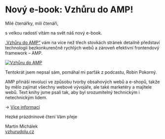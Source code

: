 # Nový e-book: Vzhůru do AMP!

Milé čtenářky, milí čtenáři,

s velkou radostí vítám na svět náš nový e-book. 

[„Vzhůru do AMP“](https://www.vzhurudolu.cz/ebook-amp/) vám na více než třech stovkách stránek detailně představí technologii bezkonkurenčně rychlých webů a zároveň efektivní frontendový framework – AMP.

[![Vzhůru do AMP](https://gallery.mailchimp.com/d6be2f1899eba6a7651157403/images/954c84a4-d1cd-4640-98ec-ccdf17ed1172.png)](https://www.vzhurudolu.cz/ebook-amp/)

Tentokrát jsem nepsal sám, pomáhal mi parťák z podcastu, Robin Pokorný.

AMP přináší revoluci ve způsobu tvorby obsahových webů a e-shopů, takže by mělo zajímat všechny webové vývojáře, ale také marketéry a majitele webů. Text knihy jsme psali tak, aby byl srozumitelný technickým i netechnickým lidem.

→ [Více informací](https://www.vzhurudolu.cz/ebook-amp/)

Hezké prázdninové čtení Vám přeje

Martin Michálek  
[vzhurudolu.cz](https://www.vzhurudolu.cz/)